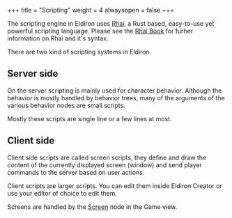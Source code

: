 +++
title = "Scripting"
weight = 4
alwaysopen = false
+++

The scripting engine in Eldiron uses [Rhai](https://rhai.rs), a Rust based, easy-to-use yet powerful scripting language. Please see the [Rhai Book](https://rhai.rs/book/) for furher information on Rhai and it's syntax.

There are two kind of scripting systems in Eldiron.

## Server side

On the server scripting is mainly used for character behavior. Although the behavior is mostly handled by behavior trees, many of the arguments of the various behavior nodes are small scripts.

Mostly these scripts are single line or a few lines at most.

## Client side

Client side scripts are called screen scripts, they define and draw the content of the currently displayed screen (window) and send player commands to the server based on user actions.

Client scripts are larger scripts. You can edit them inside Eldiron Creator or use your editor of choice to edit them.

Screens are handled by the [Screen](../nodes/#screen) node in the Game view.